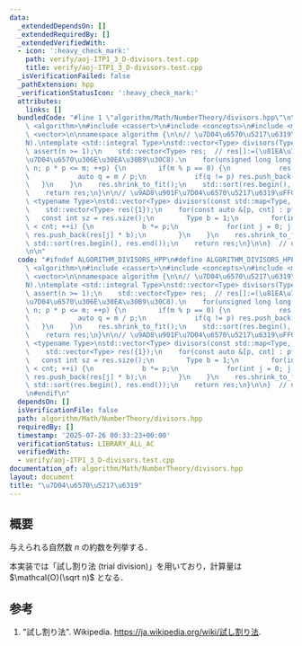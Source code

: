 ```yaml
---
data:
  _extendedDependsOn: []
  _extendedRequiredBy: []
  _extendedVerifiedWith:
  - icon: ':heavy_check_mark:'
    path: verify/aoj-ITP1_3_D-divisors.test.cpp
    title: verify/aoj-ITP1_3_D-divisors.test.cpp
  _isVerificationFailed: false
  _pathExtension: hpp
  _verificationStatusIcon: ':heavy_check_mark:'
  attributes:
    links: []
  bundledCode: "#line 1 \"algorithm/Math/NumberTheory/divisors.hpp\"\n\n\n\n#include\
    \ <algorithm>\n#include <cassert>\n#include <concepts>\n#include <map>\n#include\
    \ <vector>\n\nnamespace algorithm {\n\n// \u7D04\u6570\u5217\u6319\uFF0EO(\u221A\
    N).\ntemplate <std::integral Type>\nstd::vector<Type> divisors(Type n) {\n   \
    \ assert(n >= 1);\n    std::vector<Type> res;  // res[]:=(\u81EA\u7136\u6570n\u306E\
    \u7D04\u6570\u306E\u30EA\u30B9\u30C8).\n    for(unsigned long long p = 1, m =\
    \ n; p * p <= m; ++p) {\n        if(m % p == 0) {\n            res.push_back(p);\n\
    \            auto q = m / p;\n            if(q != p) res.push_back(q);\n     \
    \   }\n    }\n    res.shrink_to_fit();\n    std::sort(res.begin(), res.end());\n\
    \    return res;\n}\n\n// \u9AD8\u901F\u7D04\u6570\u5217\u6319\uFF0E\ntemplate\
    \ <typename Type>\nstd::vector<Type> divisors(const std::map<Type, int> &pf) {\n\
    \    std::vector<Type> res({1});\n    for(const auto &[p, cnt] : pf) {\n     \
    \   const int sz = res.size();\n        Type b = 1;\n        for(int i = 0; i\
    \ < cnt; ++i) {\n            b *= p;\n            for(int j = 0; j < sz; ++j)\
    \ res.push_back(res[j] * b);\n        }\n    }\n    res.shrink_to_fit();\n   \
    \ std::sort(res.begin(), res.end());\n    return res;\n}\n\n}  // namespace algorithm\n\
    \n\n"
  code: "#ifndef ALGORITHM_DIVISORS_HPP\n#define ALGORITHM_DIVISORS_HPP 1\n\n#include\
    \ <algorithm>\n#include <cassert>\n#include <concepts>\n#include <map>\n#include\
    \ <vector>\n\nnamespace algorithm {\n\n// \u7D04\u6570\u5217\u6319\uFF0EO(\u221A\
    N).\ntemplate <std::integral Type>\nstd::vector<Type> divisors(Type n) {\n   \
    \ assert(n >= 1);\n    std::vector<Type> res;  // res[]:=(\u81EA\u7136\u6570n\u306E\
    \u7D04\u6570\u306E\u30EA\u30B9\u30C8).\n    for(unsigned long long p = 1, m =\
    \ n; p * p <= m; ++p) {\n        if(m % p == 0) {\n            res.push_back(p);\n\
    \            auto q = m / p;\n            if(q != p) res.push_back(q);\n     \
    \   }\n    }\n    res.shrink_to_fit();\n    std::sort(res.begin(), res.end());\n\
    \    return res;\n}\n\n// \u9AD8\u901F\u7D04\u6570\u5217\u6319\uFF0E\ntemplate\
    \ <typename Type>\nstd::vector<Type> divisors(const std::map<Type, int> &pf) {\n\
    \    std::vector<Type> res({1});\n    for(const auto &[p, cnt] : pf) {\n     \
    \   const int sz = res.size();\n        Type b = 1;\n        for(int i = 0; i\
    \ < cnt; ++i) {\n            b *= p;\n            for(int j = 0; j < sz; ++j)\
    \ res.push_back(res[j] * b);\n        }\n    }\n    res.shrink_to_fit();\n   \
    \ std::sort(res.begin(), res.end());\n    return res;\n}\n\n}  // namespace algorithm\n\
    \n#endif\n"
  dependsOn: []
  isVerificationFile: false
  path: algorithm/Math/NumberTheory/divisors.hpp
  requiredBy: []
  timestamp: '2025-07-26 00:33:23+00:00'
  verificationStatus: LIBRARY_ALL_AC
  verifiedWith:
  - verify/aoj-ITP1_3_D-divisors.test.cpp
documentation_of: algorithm/Math/NumberTheory/divisors.hpp
layout: document
title: "\u7D04\u6570\u5217\u6319"
---
```



## 概要

与えられる自然数 $n$ の約数を列挙する．

本実装では「試し割り法 (trial division)」を用いており，計算量は $\mathcal{O}(\sqrt n)$ となる．


## 参考

1. "試し割り法". Wikipedia. <https://ja.wikipedia.org/wiki/試し割り法>.

